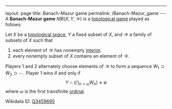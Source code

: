 ---
 layout: page
 title: Banach-Mazur game
 permalink: /Banach-Mazur_game
---A **Banach-Mazur game** $MB(X,Y, \mathcal W)$ is a [topological game](https://defsmath.github.io/DefsMath/topological_game) played as follows:

Let $X$ be a [topological space](https://defsmath.github.io/DefsMath/topological_space), $Y$ a fixed subset of $X$, and $\mathcal W$ a family of subsets of $X$ such that
1. each element of $\mathcal W$ has nonempty [interior](https://defsmath.github.io/DefsMath/interior).
2. every nonempty subset of $X$ contains an element of $\mathcal W$. 

Players 1 and 2 alternately choose elements of $\mathcal W$ to form a sequence $W_1\supset W_2\supset\cdots$. Player 1 wins if and only if $$
Y\cap \left(\bigcap_{n<\omega} W_n\right)\neq \emptyset$$ where $\omega$ is the first transfinite [ordinal](https://defsmath.github.io/DefsMath/ordinal_number).

Wikidata ID: [Q3459695](https://www.wikidata.org/wiki/Q3459695)